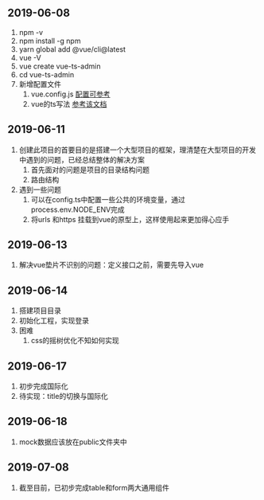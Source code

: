 ## 2019-06-08
1. npm -v
2. npm install -g npm
3. yarn global add @vue/cli@latest
4. vue -V
5. vue create vue-ts-admin
6. cd vue-ts-admin
7. 新增配置文件
    1. vue.config.js [配置可参考](https://cli.vuejs.org/zh/config/)
    2. vue的ts写法 [参考该文档](https://github.com/kaorun343/vue-property-decorator)
## 2019-06-11
1. 创建此项目的首要目的是搭建一个大型项目的框架，理清楚在大型项目的开发中遇到的问题，已经总结整体的解决方案
    1. 首先面对的问题是项目的目录结构问题
    2. 路由结构
2. 遇到一些问题
    1. 可以在config.ts中配置一些公共的环境变量，通过process.env.NODE_ENV完成
    2. 将urls 和https 挂载到vue的原型上，这样使用起来更加得心应手
## 2019-06-13
1. 解决vue垫片不识别的问题：定义接口之前，需要先导入vue
## 2019-06-14
1. 搭建项目目录
2. 初始化工程，实现登录
3. 困难
    1. css的摇树优化不知如何实现
## 2019-06-17
1. 初步完成国际化
2. 待实现：title的切换与国际化
## 2019-06-18
1. mock数据应该放在public文件夹中
## 2019-07-08
1. 截至目前，已初步完成table和form两大通用组件
